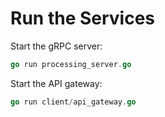 

# Run the Services
Start the gRPC server:

```go
go run processing_server.go
```

Start the API gateway:

```go
go run client/api_gateway.go
```